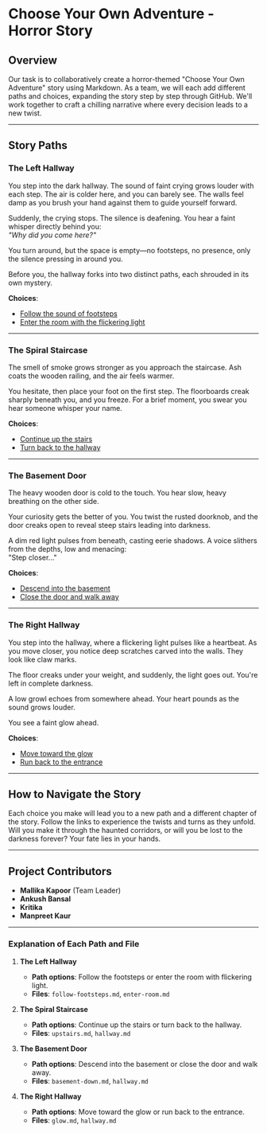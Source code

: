 # Choose Your Own Adventure - Horror Story

## Overview
Our task is to collaboratively create a horror-themed "Choose Your Own Adventure" story using Markdown. As a team, we will each add different paths and choices, expanding the story step by step through GitHub. We'll work together to craft a chilling narrative where every decision leads to a new twist.

---

## Story Paths

### **The Left Hallway**
You step into the dark hallway. The sound of faint crying grows louder with each step. The air is colder here, and you can barely see. The walls feel damp as you brush your hand against them to guide yourself forward.

Suddenly, the crying stops. The silence is deafening. You hear a faint whisper directly behind you:  
_"Why did you come here?"_

You turn around, but the space is empty—no footsteps, no presence, only the silence pressing in around you.

Before you, the hallway forks into two distinct paths, each shrouded in its own mystery.

**Choices**:  
- [Follow the sound of footsteps](follow-footsteps.md)  
- [Enter the room with the flickering light](enter-room.md)  

---

### **The Spiral Staircase**
The smell of smoke grows stronger as you approach the staircase. Ash coats the wooden railing, and the air feels warmer.

You hesitate, then place your foot on the first step. The floorboards creak sharply beneath you, and you freeze. For a brief moment, you swear you hear someone whisper your name.

**Choices**:  
- [Continue up the stairs](upstairs.md)  
- [Turn back to the hallway](hallway.md)  

---

### **The Basement Door**
The heavy wooden door is cold to the touch. You hear slow, heavy breathing on the other side.

Your curiosity gets the better of you. You twist the rusted doorknob, and the door creaks open to reveal steep stairs leading into darkness.

A dim red light pulses from beneath, casting eerie shadows. A voice slithers from the depths, low and menacing:  
"Step closer..."

**Choices**:  
- [Descend into the basement](basement.md)  
- [Close the door and walk away](walk-away.md)

---

### **The Right Hallway**
You step into the hallway, where a flickering light pulses like a heartbeat. As you move closer, you notice deep scratches carved into the walls. They look like claw marks.

The floor creaks under your weight, and suddenly, the light goes out. You're left in complete darkness.

A low growl echoes from somewhere ahead. Your heart pounds as the sound grows louder.

You see a faint glow ahead.

**Choices**:  
- [Move toward the glow](glow.md)  
- [Run back to the entrance](hallway.md)


---

## How to Navigate the Story
Each choice you make will lead you to a new path and a different chapter of the story. Follow the links to experience the twists and turns as they unfold. Will you make it through the haunted corridors, or will you be lost to the darkness forever? Your fate lies in your hands.

---

## Project Contributors
- **Mallika Kapoor** (Team Leader)
- **Ankush Bansal**
- **Kritika**
- **Manpreet Kaur**

---

### Explanation of Each Path and File

1. **The Left Hallway**  
   - **Path options**: Follow the footsteps or enter the room with flickering light.  
   - **Files**: `follow-footsteps.md`, `enter-room.md`
   
2. **The Spiral Staircase**  
   - **Path options**: Continue up the stairs or turn back to the hallway.  
   - **Files**: `upstairs.md`, `hallway.md`
   
3. **The Basement Door**  
   - **Path options**: Descend into the basement or close the door and walk away.  
   - **Files**: `basement-down.md`, `hallway.md`
   
4. **The Right Hallway**  
   - **Path options**: Move toward the glow or run back to the entrance.  
   - **Files**: `glow.md`, `hallway.md`

